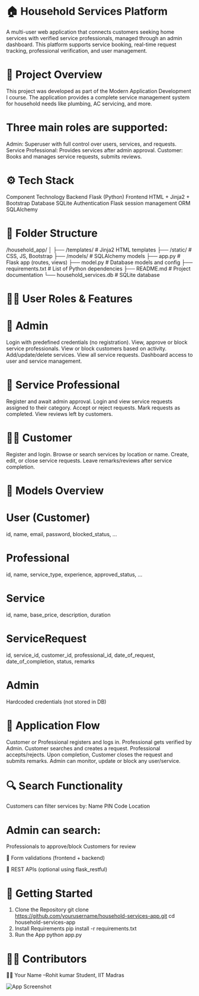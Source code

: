 # 🏠 Household Services Platform
A multi-user web application that connects customers seeking home services with verified service professionals, managed through an admin dashboard. This platform supports service booking, real-time request tracking, professional verification, and user management.

# 📌 Project Overview
This project was developed as part of the Modern Application Development I course. The application provides a complete service management system for household needs like plumbing, AC servicing, and more.

# Three main roles are supported:
Admin: Superuser with full control over users, services, and requests.
Service Professional: Provides services after admin approval.
Customer: Books and manages service requests, submits reviews.

# ⚙️ Tech Stack
Component	Technology
Backend	Flask (Python)
Frontend	HTML + Jinja2 + Bootstrap
Database	SQLite
Authentication	Flask session management
ORM	SQLAlchemy
# 📁 Folder Structure
/household_app/
│
├── /templates/          # Jinja2 HTML templates
├── /static/             # CSS, JS, Bootstrap
├── /models/             # SQLAlchemy models
├── app.py               # Flask app (routes, views)
├── model.py             # Database models and config
├── requirements.txt     # List of Python dependencies
├── README.md            # Project documentation
└── household_services.db # SQLite database
# 🧑‍💼 User Roles & Features
# 👑 Admin
Login with predefined credentials (no registration).
View, approve or block service professionals.
View or block customers based on activity.
Add/update/delete services.
View all service requests.
Dashboard access to user and service management.

# 🧰 Service Professional
Register and await admin approval.
Login and view service requests assigned to their category.
Accept or reject requests.
Mark requests as completed.
View reviews left by customers.

# 🧑‍🔧 Customer
Register and login.
Browse or search services by location or name.
Create, edit, or close service requests.
Leave remarks/reviews after service completion.

# 🧾 Models Overview
# User (Customer)
id, name, email, password, blocked_status, ...
# Professional
id, name, service_type, experience, approved_status, ...
# Service
id, name, base_price, description, duration
# ServiceRequest
id, service_id, customer_id, professional_id, date_of_request, date_of_completion, status, remarks
# Admin
Hardcoded credentials (not stored in DB)

# 🔄 Application Flow
Customer or Professional registers and logs in.
Professional gets verified by Admin.
Customer searches and creates a request.
Professional accepts/rejects.
Upon completion, Customer closes the request and submits remarks.
Admin can monitor, update or block any user/service.

# 🔍 Search Functionality
Customers can filter services by:
Name
PIN Code
Location
# Admin can search:
Professionals to approve/block
Customers for review

🔐 Form validations (frontend + backend)

🔁 REST APIs (optional using flask_restful)


# 🚀 Getting Started
1. Clone the Repository
git clone https://github.com/yourusername/household-services-app.git
cd household-services-app
2. Install Requirements
pip install -r requirements.txt
3. Run the App
python app.py

# 👨‍💻 Contributors
🧑‍🎓 Your Name –Rohit kumar
 Student, IIT Madras

![App Screenshot](https://drive.google.com/uc?export=view&id=1Y7k_WahRVJ-gV7oVGPQsB_VI6h3NqDiz)









